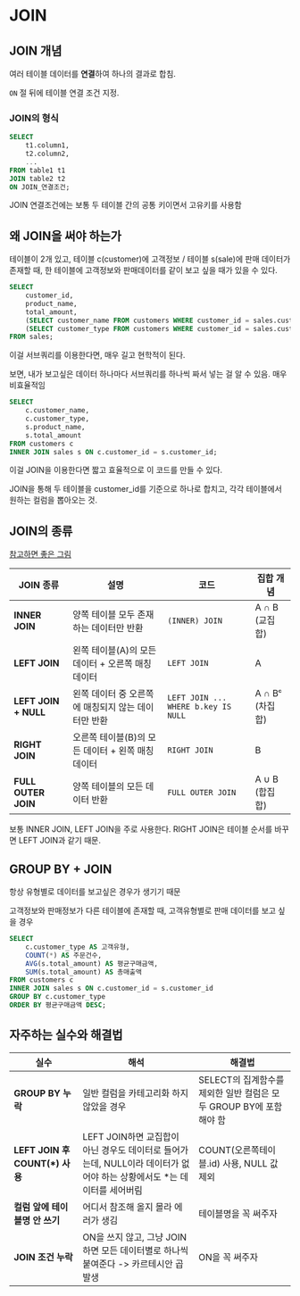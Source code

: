 # JOIN

## JOIN 개념

여러 테이블 데이터를 **연결**하여 하나의 결과로 합침.  

`ON` 절 뒤에 테이블 연결 조건 지정.

### JOIN의 형식

```sql
SELECT
    t1.column1,
    t2.column2,
    ...
FROM table1 t1
JOIN table2 t2
ON JOIN_연결조건;
```
JOIN 연결조건에는 보통 두 테이블 간의 공통 키이면서 고유키를 사용함


## 왜 JOIN을 써야 하는가

테이블이 2개 있고, 테이블 c(customer)에 고객정보 / 테이블 s(sale)에 판매 데이터가 존재할 때, 한 테이블에 고객정보와 판매데이터를 같이 보고 싶을 때가 있을 수 있다.

```sql
SELECT
    customer_id,
    product_name,
    total_amount,
    (SELECT customer_name FROM customers WHERE customer_id = sales.customer_id) AS customer_name,
    (SELECT customer_type FROM customers WHERE customer_id = sales.customer_id) AS customer_type
FROM sales;
```
이걸 서브쿼리를 이용한다면, 매우 길고 현학적이 된다.

보면, 내가 보고싶은 데이터 하나마다 서브쿼리를 하나씩 짜서 넣는 걸 알 수 있음. 매우 비효율적임

```sql
SELECT
    c.customer_name,
    c.customer_type,
    s.product_name,
    s.total_amount
FROM customers c
INNER JOIN sales s ON c.customer_id = s.customer_id;
```
이걸 JOIN을 이용한다면 짧고 효율적으로 이 코드를 만들 수 있다.

JOIN을 통해 두 테이블을 customer_id를 기준으로 하나로 합치고, 각각 테이블에서 원하는 컬럼을 뽑아오는 것.

## JOIN의 종류

[참고하면 좋은 그림](https://i.stack.imgur.com/1UKp7.png)

| JOIN 종류            | 설명                                                   | 코드                                                        | 집합 개념          |
|-----------------------|---------------------------------------------------------|------------------------------------------------------------------|---------------------|
| **INNER JOIN**        | 양쪽 테이블 모두 존재하는 데이터만 반환               | `(INNER) JOIN`                                                    | A ∩ B (교집합)     |
| **LEFT JOIN**         | 왼쪽 테이블(A)의 모든 데이터 + 오른쪽 매칭 데이터     | `LEFT JOIN`                                                     | A                  |
| **LEFT JOIN + NULL**  | 왼쪽 데이터 중 오른쪽에 매칭되지 않는 데이터만 반환   | `LEFT JOIN ... WHERE b.key IS NULL`                             | A ∩ Bᶜ (차집합)    |
| **RIGHT JOIN**        | 오른쪽 테이블(B)의 모든 데이터 + 왼쪽 매칭 데이터     | `RIGHT JOIN`                                                    | B                  |
| **FULL OUTER JOIN**   | 양쪽 테이블의 모든 데이터 반환                        | `FULL OUTER JOIN`                                               | A ∪ B (합집합)     |

보통 INNER JOIN, LEFT JOIN을 주로 사용한다. RIGHT JOIN은 테이블 순서를 바꾸면 LEFT JOIN과 같기 때문.

## GROUP BY + JOIN

항상 유형별로 데이터를 보고싶은 경우가 생기기 때문


고객정보와 판매정보가 다른 테이블에 존재할 때, 고객유형별로 판매 데이터를 보고 싶을 경우

```sql
SELECT
    c.customer_type AS 고객유형,
    COUNT(*) AS 주문건수,
    AVG(s.total_amount) AS 평균구매금액,
    SUM(s.total_amount) AS 총매출액
FROM customers c
INNER JOIN sales s ON c.customer_id = s.customer_id
GROUP BY c.customer_type
ORDER BY 평균구매금액 DESC;
```

## 자주하는 실수와 해결법

| 실수 | 해석 | 해결법 |
| --- | --- | --- |
| **GROUP BY 누락** | 일반 컬럼을 카테고리화 하지 않았을 경우 |SELECT의 집계함수를 제외한 일반 컬럼은 모두 GROUP BY에 포함해야 함|
| **LEFT JOIN 후 COUNT(*) 사용** | LEFT JOIN하면 교집합이 아닌 경우도 데이터로 들어가는데, NULL이라 데이터가 없어야 하는 상황에서도 *는 데이터를 세어버림 |COUNT(오른쪽테이블.id) 사용, NULL 값 제외 |
| **컬럼 앞에 테이블명 안 쓰기** | 어디서 참조해 올지 몰라 에러가 생김 | 테이블명을 꼭 써주자 |
| **JOIN 조건 누락** | ON을 쓰지 않고, 그냥 JOIN하면 모든 데이터별로 하나씩 붙여준다 -> 카르테시안 곱 발생 | ON을 꼭 써주자 |
